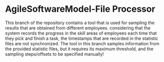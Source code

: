 # AgileSoftwareModel-File Processor
This branch of the repository contains a tool that is used for sampling the results that are obtained from different employees.
considering that the system records the progress in the skill areas of employees each time that they pick and finish a task, the timestamps that are recorded in the statistic files are not synchronized. The tool in this branch samples information from the provided statistic files, but it requires its maximum threshold, and the sampling steps/offsets to be specified manually!
